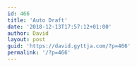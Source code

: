 ```yaml
---
id: 466
title: 'Auto Draft'
date: '2018-12-13T17:57:12+01:00'
author: David
layout: post
guid: 'https://david.gyttja.com/?p=466'
permalink: '/?p=466'
---
```


